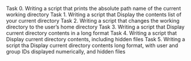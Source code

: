 Task 0. Writing a script that prints the absolute path name of the current working directory
Task 1. Writing a script that Display the contents list of your current directory
Task 2. Writing a script that changes the working directory to the user’s home directory
Task 3. Writing a script that Display current directory contents in a long format
Task 4. Writing a script that Display current directory contents, including hidden files
Task 5. Writing a script tha Display current directory contents long format, with user and group IDs displayed numerically, and        hidden files
